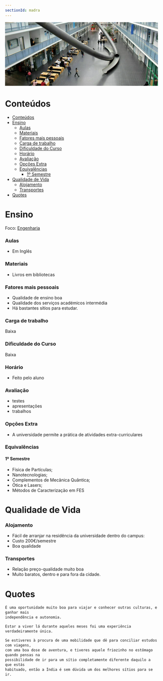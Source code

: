```yaml
---
sectionId: madra
---
```


<img src="images/tum.webp" alt="TUM" class="rounded-image">

# Conteúdos

-   [Conteúdos](#conteúdos)
-   [Ensino](#ensino)
    -   [Aulas](#aulas)
    -   [Materiais](#materiais)
    -   [Fatores mais pessoais](#fatores-mais-pessoais)
    -   [Carga de trabalho](#carga-de-trabalho)
    -   [Dificuldade do Curso](#dificuldade-do-curso)
    -   [Horário](#horário)
    -   [Avaliação](#avaliação)
    -   [Opções Extra](#opções-extra)
    -   [Equivalências](#equivalências)
        -   [1º Semestre](#1º-semestre)
-   [Qualidade de Vida](#qualidade-de-vida)
    -   [Alojamento](#alojamento)
    -   [Transportes](#transportes)
-   [Quotes](#quotes)

# Ensino

Foco: <u>Engenharia</u>

### Aulas

-   Em Inglês

### Materiais

-   Livros em bibliotecas

### Fatores mais pessoais

-   Qualidade de ensino boa
-   Qualidade dos serviços académicos intermédia
-   Há bastantes sítios para estudar.

### Carga de trabalho

Baixa

### Dificuldade do Curso

Baixa

### Horário

-   Feito pelo aluno

### Avaliação

-   testes
-   apresentações
-   trabalhos

### Opções Extra

-   A universidade permite a prática de atividades extra-curriculares

### Equivalências

#### 1º Semestre

-   Física de Partículas;
-   Nanotecnologias;
-   Complementos de Mecânica Quântica;
-   Ótica e Lasers;
-   Métodos de Caracterização em FES

# Qualidade de Vida

### Alojamento

-   Fácil de arranjar na residência da universidade dentro do campus:
-   Custo 200€/semestre
-   Boa qualidade

### Transportes

-   Relação preço-qualidade muito boa
-   Muito baratos, dentro e para fora da cidade.

# Quotes

```
É uma oportunidade muito boa para viajar e conhecer outras culturas, e ganhar mais
independência e autonomia.
```

```
Estar a viver lá durante aqueles meses foi uma experiência verdadeiramente única.
```

```
Se estiveres à procura de uma mobilidade que dê para conciliar estudos com viagens,
com uma boa dose de aventura, e tiveres aquele friozinho no estômago quando pensas na
possibilidade de ir para um sítio completamente diferente daquilo a que estás
habituado, então a Índia é sem dúvida um dos melhores sítios para se ir.
```
